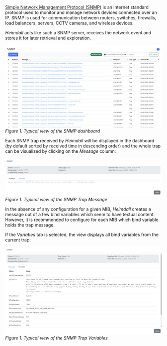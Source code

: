 [Simple Network Management Protocol (SNMP)](https://en.wikipedia.org/wiki/Simple_Network_Management_Protocol) is an internet standard protocol used to monitor and manage network devices connected over an IP. SNMP is used for communication between routers, switches, firewalls, load balancers, servers, CCTV cameras, and wireless devices.

_Heimdall_ acts like such a SNMP server, receives the network event and stores it for later retrieval and exploration.

![SNMP Dashboard](images/snmp_dashboard.png)
_Figure 1. Typical view of the SNMP dashboard_

Each SNMP trap received by _Heimdall_ will be displayed in the dashboard (by default sorted by received time in descending order) and the whole trap can be visualized by clicking on the _Message_ column: 

![SNMP Dashboard](images/snmp_view_body.png)
_Figure 1. Typical view of the SNMP Trap Message_

In the absence of any configuration for a given MIB, _Heimdall_ creates a message out of a few bind variables which seem to have textual content. However, it is recommended to configure for each MIB which bind variable holds the trap message. 

If the _Variabes_ tab is selected, the view displays all bind variables from the current trap:

![SNMP Dashboard](images/snmp_view_variables.png)
_Figure 1. Typical view of the SNMP Trap Variables_
